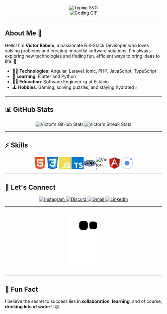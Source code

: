 <div align="center">
  <img src="https://readme-typing-svg.herokuapp.com?font=Fira+Code&weight=600&size=24&pause=1000&color=00FFBF&background=000000&center=true&vCenter=true&width=435&lines=Hi+there!+I'm+Victor+Rabelo+%F0%9F%91%8B;Full-Stack+Developer+and+Tech+Enthusiast!;Let's+build+something+amazing!" alt="Typing SVG">
</div>

<div align="center">
  <img src="https://media.giphy.com/media/f3iwJFOVOwuy7K6FFw/giphy.gif" height="200" alt="Coding GIF">
</div>

---

## About Me 🌟
Hello! I'm **Victor Rabelo**, a passionate Full-Stack Developer who loves solving problems and creating impactful software solutions. I'm always exploring new technologies and finding fun, efficient ways to bring ideas to life. 🚀

- 👨‍💻 **Technologies**: Angular, Laravel, Ionic, PHP, JavaScript, TypeScript
- 🌱 **Learning**: Flutter and Python
- 🧑‍🎓 **Education**: Software Engineering at Estácio
- 🕹️ **Hobbies**: Gaming, solving puzzles, and staying hydrated 💧

---

## 📊 GitHub Stats
<div align="center">
  <img height="180em" src="https://github-readme-stats.vercel.app/api?username=VictorRabelo&show_icons=true&theme=tokyonight&include_all_commits=true&count_private=true" alt="Victor's GitHub Stats"/>
  <img height="180em" src="https://github-readme-streak-stats.herokuapp.com/?user=VictorRabelo&theme=tokyonight" alt="Victor's Streak Stats"/>
</div>

---

## ⚡ Skills
<div style="display: flex; justify-content: center;">
  <img align="center" alt="Victor-HTML" height="40" width="40" src="https://raw.githubusercontent.com/devicons/devicon/master/icons/html5/html5-original.svg" title="HTML5">
  <img align="center" alt="Victor-CSS" height="40" width="40" src="https://raw.githubusercontent.com/devicons/devicon/master/icons/css3/css3-original.svg" title="CSS3">
  <img align="center" alt="Victor-JS" height="40" width="40" src="https://raw.githubusercontent.com/devicons/devicon/master/icons/javascript/javascript-plain.svg" title="JavaScript">
  <img align="center" alt="Victor-TS" height="40" width="40" src="https://raw.githubusercontent.com/devicons/devicon/master/icons/typescript/typescript-plain.svg" title="TypeScript">
  <img align="center" alt="Victor-PHP" height="40" width="40" src="https://raw.githubusercontent.com/devicons/devicon/master/icons/php/php-original.svg" title="PHP">
  <img align="center" alt="Victor-Laravel" height="40" width="40" src="https://cdn.jsdelivr.net/gh/devicons/devicon/icons/laravel/laravel-plain.svg" title="Laravel">
  <img align="center" alt="Victor-Angular" height="40" width="40" src="https://raw.githubusercontent.com/devicons/devicon/master/icons/angularjs/angularjs-original.svg" title="Angular">
  <img align="center" alt="Victor-Ionic" height="40" width="40" src="https://raw.githubusercontent.com/devicons/devicon/master/icons/ionic/ionic-original.svg" title="Ionic">
</div>

---

## 💬 Let's Connect
<div align="center">
  <a href="https://instagram.com/dev.rbl" target="_blank">
    <img src="https://img.shields.io/badge/Instagram-E4405F?style=for-the-badge&logo=instagram&logoColor=white" alt="Instagram">
  </a>
  <a href="https://discord.gg/hkU9wPHv" target="_blank">
    <img src="https://img.shields.io/badge/Discord-7289DA?style=for-the-badge&logo=discord&logoColor=white" alt="Discord">
  </a>
  <a href="mailto:dev.rabelo@gmail.com">
    <img src="https://img.shields.io/badge/Gmail-D14836?style=for-the-badge&logo=gmail&logoColor=white" alt="Gmail">
  </a>
  <a href="https://www.linkedin.com/in/victor-rabelo-2a11ba204/" target="_blank">
    <img src="https://img.shields.io/badge/LinkedIn-0077B5?style=for-the-badge&logo=linkedin&logoColor=white" alt="LinkedIn">
  </a>
</div>

---

<div align="center">
  <img src="https://github.com/VictorRabelo/VictorRabelo/blob/output/github-contribution-grid-snake.svg" alt="Snake Animation">
</div>

---

## 🎉 Fun Fact
I believe the secret to success lies in **collaboration**, **learning**, and of course, **drinking lots of water!** 💧😄
